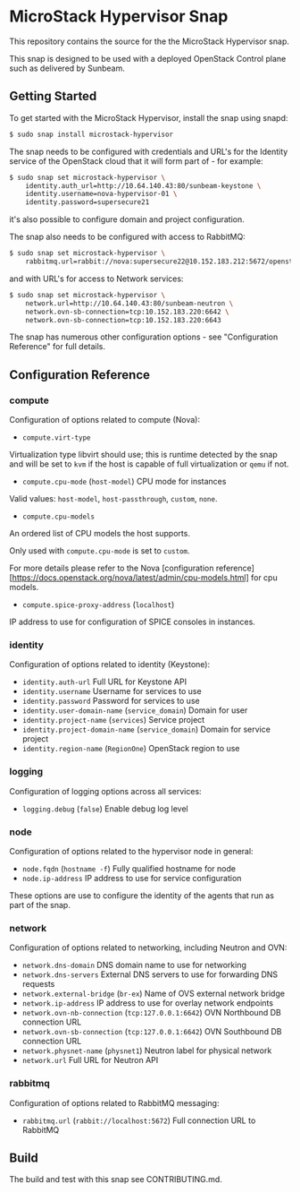 # MicroStack Hypervisor Snap

This repository contains the source for the the MicroStack Hypervisor snap.

This snap is designed to be used with a deployed OpenStack Control plane such
as delivered by Sunbeam.

## Getting Started

To get started with the MicroStack Hypervisor, install the snap using snapd:

```bash
$ sudo snap install microstack-hypervisor
```

The snap needs to be configured with credentials and URL's for the Identity
service of the OpenStack cloud that it will form part of - for example:

```bash
$ sudo snap set microstack-hypervisor \
    identity.auth_url=http://10.64.140.43:80/sunbeam-keystone \
    identity.username=nova-hypervisor-01 \
    identity.password=supersecure21
```

it's also possible to configure domain and project configuration.

The snap also needs to be configured with access to RabbitMQ:

```bash
$ sudo snap set microstack-hypervisor \
    rabbitmq.url=rabbit://nova:supersecure22@10.152.183.212:5672/openstack
```

and with URL's for access to Network services:

```bash
$ sudo snap set microstack-hypervisor \
    network.url=http://10.64.140.43:80/sunbeam-neutron \
    network.ovn-sb-connection=tcp:10.152.183.220:6642 \
    network.ovn-sb-connection=tcp:10.152.183.220:6643
```

The snap has numerous other configuration options - see "Configuration Reference"
for full details.

## Configuration Reference

### compute

Configuration of options related to compute (Nova):

* `compute.virt-type`

Virtualization type libvirt should use; this is runtime detected
by the snap and will be set to `kvm` if the host is capable of
full virtualization or `qemu` if not.

* `compute.cpu-mode` (`host-model`) CPU mode for instances

Valid values: `host-model`, `host-passthrough`, `custom`, `none`.

* `compute.cpu-models`

An ordered list of CPU models the host supports.

Only used with `compute.cpu-mode` is set to `custom`.

For more details please refer to the Nova [configuration reference][https://docs.openstack.org/nova/latest/admin/cpu-models.html] for cpu models.

* `compute.spice-proxy-address` (`localhost`)

IP address to use for configuration of SPICE consoles in instances.

### identity

Configuration of options related to identity (Keystone):

* `identity.auth-url` Full URL for Keystone API
* `identity.username` Username for services to use
* `identity.password` Password for services to use
* `identity.user-domain-name` (`service_domain`) Domain for user
* `identity.project-name` (`services`) Service project
* `identity.project-domain-name` (`service_domain`) Domain for service project
* `identity.region-name` (`RegionOne`) OpenStack region to use

### logging

Configuration of logging options across all services:

* `logging.debug` (`false`) Enable debug log level

### node

Configuration of options related to the hypervisor node in general:

* `node.fqdn` (`hostname -f`) Fully qualified hostname for node
* `node.ip-address` IP address to use for service configuration

These options are use to configure the identity of the agents that
run as part of the snap.

### network

Configuration of options related to networking, including Neutron
and OVN:

* `network.dns-domain` DNS domain name to use for networking
* `network.dns-servers` External DNS servers to use for forwarding DNS requests
* `network.external-bridge` (`br-ex`)  Name of OVS external network bridge
* `network.ip-address` IP address to use for overlay network endpoints
* `network.ovn-nb-connection` (`tcp:127.0.0.1:6642`) OVN Northbound DB connection URL
* `network.ovn-sb-connection` (`tcp:127.0.0.1:6642`) OVN Southbound DB connection URL
* `network.physnet-name` (`physnet1`) Neutron label for physical network
* `network.url` Full URL for Neutron API

### rabbitmq

Configuration of options related to RabbitMQ messaging:

* `rabbitmq.url` (`rabbit://localhost:5672`) Full connection URL to RabbitMQ

## Build

The build and test with this snap see CONTRIBUTING.md.